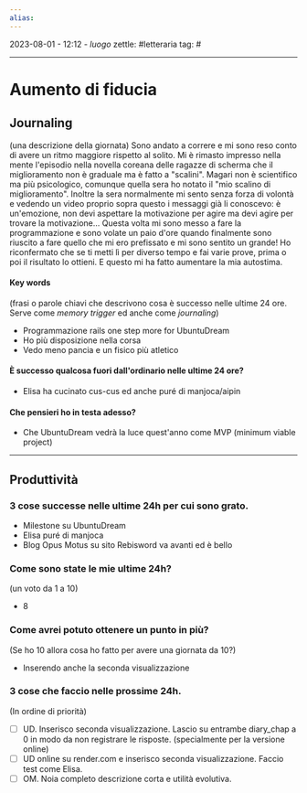 ```yaml
---
alias: 
---
```

2023-08-01 - 12:12 - *luogo*
zettle: #letteraria
tag: #

---
# Aumento di fiducia

## Journaling
(una descrizione della giornata)
Sono andato a correre e mi sono reso conto di avere un ritmo maggiore rispetto al solito.
Mi è rimasto impresso nella mente l'episodio nella novella coreana delle ragazze di scherma che il miglioramento non è graduale ma è fatto a "scalini". Magari non è scientifico ma più psicologico, comunque quella sera ho notato il "mio scalino di miglioramento".
Inoltre la sera normalmente mi sento senza forza di volontà e vedendo un video proprio sopra questo i messaggi già li conoscevo: è un'emozione, non devi aspettare la motivazione per agire ma devi agire per trovare la motivazione...
Questa volta mi sono messo a fare la programmazione e sono volate un paio d'ore quando finalmente sono riuscito a fare quello che mi ero prefissato e mi sono sentito un grande!
Ho riconfermato che se ti metti lì per diverso tempo e fai varie prove, prima o poi il risultato lo ottieni. E questo mi ha fatto aumentare la mia autostima.

#### Key words
(frasi o parole chiavi che descrivono cosa è successo nelle ultime 24 ore. Serve come *memory trigger* ed anche come *journaling*)
- Programmazione rails one step more for UbuntuDream
- Ho più disposizione nella corsa
- Vedo meno pancia e un fisico più atletico


#### È successo qualcosa fuori dall'ordinario nelle ultime 24 ore?
- Elisa ha cucinato cus-cus ed anche puré di manjoca/aipin


#### Che pensieri ho in testa adesso?
- Che UbuntuDream vedrà la luce quest'anno come MVP (minimum viable project)

---
## Produttività
### 3 cose successe nelle ultime 24h per cui sono grato.
- Milestone su UbuntuDream
- Elisa puré di manjoca
- Blog Opus Motus su sito Rebisword va avanti ed è bello


### Come sono state le mie ultime 24h?
(un voto da 1 a 10)
- 8

### Come avrei potuto ottenere un punto in più? 
(Se ho 10 allora cosa ho fatto per avere una giornata da 10?)
- Inserendo anche la seconda visualizzazione


### 3 cose che faccio nelle prossime 24h. 
(In ordine di priorità)
- [ ] UD. Inserisco seconda visualizzazione. Lascio su entrambe diary_chap a 0 in modo da non registrare le risposte. (specialmente per la versione online)
- [ ] UD online su render.com e inserisco seconda visualizzazione. Faccio test come Elisa.
- [ ] OM. Noia completo descrizione corta e utilità evolutiva.

